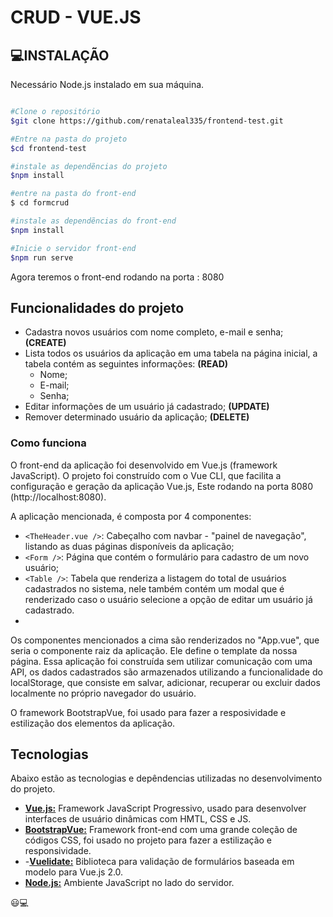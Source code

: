 # CRUD - VUE.JS

## 💻INSTALAÇÃO

Necessário Node.js instalado em sua máquina.

```bash

#Clone o repositório
$git clone https://github.com/renataleal335/frontend-test.git

#Entre na pasta do projeto
$cd frontend-test

#instale as dependẽncias do projeto
$npm install

#entre na pasta do front-end 
$ cd formcrud

#instale as dependẽncias do front-end
$npm install

#Inicie o servidor front-end
$npm run serve
```

Agora teremos o front-end rodando na porta : 8080


## Funcionalidades do projeto

- Cadastra novos usuários com nome completo, e-mail e senha; **(CREATE)**
- Lista todos os usuários da aplicação em uma tabela na página inicial, a tabela contém as seguintes informações: **(READ)**
  - Nome;
  - E-mail;
  - Senha;
- Editar informações de um usuário já cadastrado; **(UPDATE)**
- Remover determinado usuário da aplicação; **(DELETE)**

### Como funciona

O front-end da aplicação foi desenvolvido em Vue.js (framework JavaScript).
O projeto foi construído com o Vue CLI, que facilita a configuração e geração da aplicação Vue.js, Este rodando na porta 8080 (http://localhost:8080). 

A aplicação mencionada, é composta por 4 componentes:

- `<TheHeader.vue />`: Cabeçalho com navbar - "painel de navegação", listando as duas páginas disponíveis da aplicação;
- `<Form />`: Página que contém o formulário para cadastro de um novo usuário;
- `<Table />`: Tabela que renderiza a listagem do total de usuários cadastrados no sistema, nele também contém um modal que é renderizado caso o usuário selecione a opção de editar um usuário já cadastrado.
- 
Os componentes mencionados a cima são renderizados no "App.vue", que seria o componente raiz da aplicação. Ele define o template da nossa página.
Essa aplicação foi construída sem utilizar comunicação com uma API, os dados cadastrados são armazenados utilizando a funcionalidade do localStorage, que consiste em salvar, adicionar, recuperar ou excluir dados localmente no próprio navegador do usuário.

O framework BootstrapVue, foi usado para fazer a resposividade e estilização dos elementos da aplicação.

## Tecnologias

Abaixo estão as tecnologias e depêndencias utilizadas no desenvolvimento do projeto.

- [**Vue.js:**](https://vuejs.org/ "**Vue.js:**") Framework JavaScript Progressivo, usado para desenvolver interfaces de usuário dinâmicas com HMTL, CSS e JS.
- [**BootstrapVue:**](https://bootstrap-vue.org/docs) Framework front-end com uma grande coleção de códigos CSS, foi usado no projeto para fazer a estilização e responsividade.
- -[**Vuelidate:**](https://vuelidate.js.org/#getting-started) Biblioteca para validação de formulários baseada em modelo para Vue.js 2.0.
- [**Node.js:**](https://nodejs.org/en/docs/ "**Node.js:**") Ambiente JavaScript no lado do servidor.

:smiley:💻



